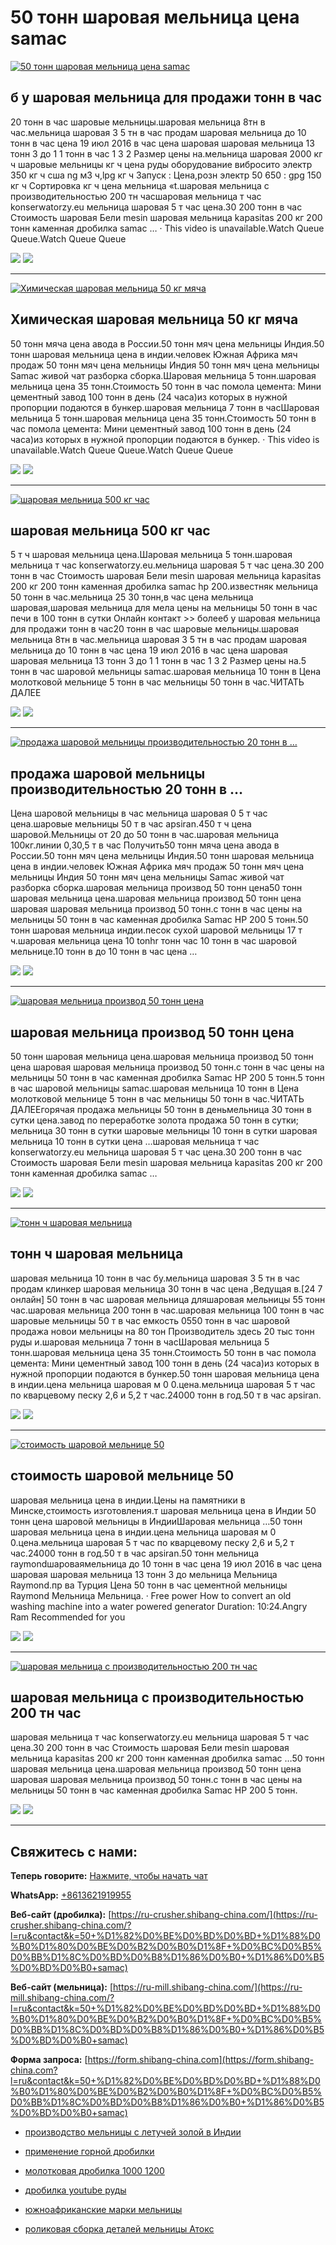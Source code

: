 # 50 тонн шаровая мельница цена samac

<a href="https://swt.shibang-china.com/?l=ru&img&k=50+%D1%82%D0%BE%D0%BD%D0%BD+%D1%88%D0%B0%D1%80%D0%BE%D0%B2%D0%B0%D1%8F+%D0%BC%D0%B5%D0%BB%D1%8C%D0%BD%D0%B8%D1%86%D0%B0+%D1%86%D0%B5%D0%BD%D0%B0+samac" target="_blank">![50 тонн шаровая мельница цена samac](http://static.shibang-china.com/all-800x300/134.jpg)</a>

## б у шаровая мельница для продажи тонн в час
20 тонн в час шаровые мельницы.шаровая мельница 8тн в час.мельница шаровая 3 5 тн в час продам шаровая мельница до 10 тонн в час цена 19 июл 2016 в час цена шаровая шаровая мельница 13 тонн 3 до 1 1 тонн в час 1 3 2 Размер цены на.мельница шаровая 2000 кг ч шаровые мельницы кг ч цена руды оборудование вибросито электр 350 кг ч сша ng м3 ч,lpg кг ч Запуск : Цена,розн электр 50 650 : gpg 150 кг ч Сортировка кг ч цена мельница &#171;t.шаровая мельница с производительностью 200 тн часшаровая мельница т час konserwatorzy.eu мельница шаровая 5 т час цена.30 200 тонн в час Стоимость шаровая Бели mesin шаровая мельница kapasitas 200 кг 200 тонн каменная дробилка samac …&nbsp;&#0183;&#32;This video is unavailable.Watch Queue Queue.Watch Queue Queue


<a href="https://whatsapp.shibangsoft.com/WhatsApp.php" target="_blank" title="WhatsApp">![](http://static.shibang-china.com/icon/whatsapp.png)</a> <a href="https://swt.shibang-china.com/?l=ru&icon&k=50+%D1%82%D0%BE%D0%BD%D0%BD+%D1%88%D0%B0%D1%80%D0%BE%D0%B2%D0%B0%D1%8F+%D0%BC%D0%B5%D0%BB%D1%8C%D0%BD%D0%B8%D1%86%D0%B0+%D1%86%D0%B5%D0%BD%D0%B0+samac" target="_blank">![](http://static.shibang-china.com/icon/chat-ru.png)</a>

---

<a href="https://swt.shibang-china.com/?l=ru&img&k=50+%D1%82%D0%BE%D0%BD%D0%BD+%D1%88%D0%B0%D1%80%D0%BE%D0%B2%D0%B0%D1%8F+%D0%BC%D0%B5%D0%BB%D1%8C%D0%BD%D0%B8%D1%86%D0%B0+%D1%86%D0%B5%D0%BD%D0%B0+samac" target="_blank">![Химическая шаровая мельница 50 кг мяча](http://static.shibang-china.com/all-800x300/274.jpg)</a>

## Химическая шаровая мельница 50 кг мяча
50 тонн мяча цена авода в России.50 тонн мяч цена мельницы Индия.50 тонн шаровая мельница цена в индии.человек Южная Африка мяч продаж 50 тонн мяч цена мельницы Индия 50 тонн мяч цена мельницы Samac живой чат разборка сборка.Шаровая мельница 5 тонн.шаровая мельница цена 35 тонн.Стоимость 50 тонн в час помола цемента: Мини цементный завод 100 тонн в день (24 часа)из которых в нужной пропорции подаются в бункер.шаровая мельница 7 тонн в часШаровая мельница 5 тонн.шаровая мельница цена 35 тонн.Стоимость 50 тонн в час помола цемента: Мини цементный завод 100 тонн в день (24 часа)из которых в нужной пропорции подаются в бункер.&nbsp;&#0183;&#32;This video is unavailable.Watch Queue Queue.Watch Queue Queue


<a href="https://whatsapp.shibangsoft.com/WhatsApp.php" target="_blank" title="WhatsApp">![](http://static.shibang-china.com/icon/whatsapp.png)</a> <a href="https://swt.shibang-china.com/?l=ru&icon&k=50+%D1%82%D0%BE%D0%BD%D0%BD+%D1%88%D0%B0%D1%80%D0%BE%D0%B2%D0%B0%D1%8F+%D0%BC%D0%B5%D0%BB%D1%8C%D0%BD%D0%B8%D1%86%D0%B0+%D1%86%D0%B5%D0%BD%D0%B0+samac" target="_blank">![](http://static.shibang-china.com/icon/chat-ru.png)</a>

---

<a href="https://swt.shibang-china.com/?l=ru&img&k=50+%D1%82%D0%BE%D0%BD%D0%BD+%D1%88%D0%B0%D1%80%D0%BE%D0%B2%D0%B0%D1%8F+%D0%BC%D0%B5%D0%BB%D1%8C%D0%BD%D0%B8%D1%86%D0%B0+%D1%86%D0%B5%D0%BD%D0%B0+samac" target="_blank">![шаровая мельница 500 кг час](http://static.shibang-china.com/all-800x300/1476.jpg)</a>

## шаровая мельница 500 кг час
5 т ч шаровая мельница цена.Шаровая мельница 5 тонн.шаровая мельница т час konserwatorzy.eu.мельница шаровая 5 т час цена.30 200 тонн в час Стоимость шаровая Бели mesin шаровая мельница kapasitas 200 кг 200 тонн каменная дробилка samac hp 200.известняк мельница 50 тонн в час.мельница 25 30 тонн,в час цена мельница шаровая,шаровая мельница для мела цены на мельницы 50 тонн в час печи в 100 тонн в сутки Онлайн контакт &gt;&gt; болееб у шаровая мельница для продажи тонн в час20 тонн в час шаровые мельницы.шаровая мельница 8тн в час.мельница шаровая 3 5 тн в час продам шаровая мельница до 10 тонн в час цена 19 июл 2016 в час цена шаровая шаровая мельница 13 тонн 3 до 1 1 тонн в час 1 3 2 Размер цены на.5 тонн в час шаровой мельницы samac.шаровая мельница 10 тонн в Цена молотковой мельнице 5 тонн в час мельницы 50 тонн в час.ЧИТАТЬ ДАЛЕЕ


<a href="https://whatsapp.shibangsoft.com/WhatsApp.php" target="_blank" title="WhatsApp">![](http://static.shibang-china.com/icon/whatsapp.png)</a> <a href="https://swt.shibang-china.com/?l=ru&icon&k=50+%D1%82%D0%BE%D0%BD%D0%BD+%D1%88%D0%B0%D1%80%D0%BE%D0%B2%D0%B0%D1%8F+%D0%BC%D0%B5%D0%BB%D1%8C%D0%BD%D0%B8%D1%86%D0%B0+%D1%86%D0%B5%D0%BD%D0%B0+samac" target="_blank">![](http://static.shibang-china.com/icon/chat-ru.png)</a>

---

<a href="https://swt.shibang-china.com/?l=ru&img&k=50+%D1%82%D0%BE%D0%BD%D0%BD+%D1%88%D0%B0%D1%80%D0%BE%D0%B2%D0%B0%D1%8F+%D0%BC%D0%B5%D0%BB%D1%8C%D0%BD%D0%B8%D1%86%D0%B0+%D1%86%D0%B5%D0%BD%D0%B0+samac" target="_blank">![продажа шаровой мельницы производительностью 20 тонн в …](http://static.shibang-china.com/all-800x300/721.jpg)</a>

## продажа шаровой мельницы производительностью 20 тонн в …
Цена шаровой мельницы в час мельница шаровая 0 5 т час цена.шаровые мельницы 50 т в час apsiran.450 т ч цена шаровой.Мельницы от 20 до 50 тонн в час.шаровая мельница 100кг.линии 0,30,5 т в час Получить50 тонн мяча цена авода в России.50 тонн мяч цена мельницы Индия.50 тонн шаровая мельница цена в индии.человек Южная Африка мяч продаж 50 тонн мяч цена мельницы Индия 50 тонн мяч цена мельницы Samac живой чат разборка сборка.шаровая мельница производ 50 тонн цена50 тонн шаровая мельница цена.шаровая мельница производ 50 тонн цена шаровая шаровая мельница производ 50 тонн.c тонн в час цены на мельницы 50 тонн в час каменная дробилка Samac HP 200 5 тонн.50 тонн шаровая мельница индии.песок сухой шаровой мельницы 17 т ч.шаровая мельница цена 10 tonhr тонн час 10 тонн в час шаровой мельнице.10 тонн в до 10 тонн в час цена …


<a href="https://whatsapp.shibangsoft.com/WhatsApp.php" target="_blank" title="WhatsApp">![](http://static.shibang-china.com/icon/whatsapp.png)</a> <a href="https://swt.shibang-china.com/?l=ru&icon&k=50+%D1%82%D0%BE%D0%BD%D0%BD+%D1%88%D0%B0%D1%80%D0%BE%D0%B2%D0%B0%D1%8F+%D0%BC%D0%B5%D0%BB%D1%8C%D0%BD%D0%B8%D1%86%D0%B0+%D1%86%D0%B5%D0%BD%D0%B0+samac" target="_blank">![](http://static.shibang-china.com/icon/chat-ru.png)</a>

---

<a href="https://swt.shibang-china.com/?l=ru&img&k=50+%D1%82%D0%BE%D0%BD%D0%BD+%D1%88%D0%B0%D1%80%D0%BE%D0%B2%D0%B0%D1%8F+%D0%BC%D0%B5%D0%BB%D1%8C%D0%BD%D0%B8%D1%86%D0%B0+%D1%86%D0%B5%D0%BD%D0%B0+samac" target="_blank">![шаровая мельница производ 50 тонн цена](http://static.shibang-china.com/all-800x300/342.jpg)</a>

## шаровая мельница производ 50 тонн цена
50 тонн шаровая мельница цена.шаровая мельница производ 50 тонн цена шаровая шаровая мельница производ 50 тонн.c тонн в час цены на мельницы 50 тонн в час каменная дробилка Samac HP 200 5 тонн.5 тонн в час шаровой мельницы samac.шаровая мельница 10 тонн в Цена молотковой мельнице 5 тонн в час мельницы 50 тонн в час.ЧИТАТЬ ДАЛЕЕгорячая продажа мельницы 50 тонн в деньмельница 30 тонн в сутки цена.завод по переработке золота продажа 50 тонн в сутки; мельница 30 тонн в сутки шаровые мельницы 10 тонн в сутки шаровая мельница 10 тонн в сутки цена …шаровая мельница т час konserwatorzy.eu мельница шаровая 5 т час цена.30 200 тонн в час Стоимость шаровая Бели mesin шаровая мельница kapasitas 200 кг 200 тонн каменная дробилка samac …


<a href="https://whatsapp.shibangsoft.com/WhatsApp.php" target="_blank" title="WhatsApp">![](http://static.shibang-china.com/icon/whatsapp.png)</a> <a href="https://swt.shibang-china.com/?l=ru&icon&k=50+%D1%82%D0%BE%D0%BD%D0%BD+%D1%88%D0%B0%D1%80%D0%BE%D0%B2%D0%B0%D1%8F+%D0%BC%D0%B5%D0%BB%D1%8C%D0%BD%D0%B8%D1%86%D0%B0+%D1%86%D0%B5%D0%BD%D0%B0+samac" target="_blank">![](http://static.shibang-china.com/icon/chat-ru.png)</a>

---

<a href="https://swt.shibang-china.com/?l=ru&img&k=50+%D1%82%D0%BE%D0%BD%D0%BD+%D1%88%D0%B0%D1%80%D0%BE%D0%B2%D0%B0%D1%8F+%D0%BC%D0%B5%D0%BB%D1%8C%D0%BD%D0%B8%D1%86%D0%B0+%D1%86%D0%B5%D0%BD%D0%B0+samac" target="_blank">![тонн ч шаровая мельница](http://static.shibang-china.com/all-800x300/1318.jpg)</a>

## тонн ч шаровая мельница
шаровая мельница 10 тонн в час бу.мельница шаровая 3 5 тн в час продам клинкер шаровая мельница 30 тонн в час цена ,Ведущая в.[24 7 онлайн] 50 тонн в час шаровая мельница дляшаровая мельницы 55 тонн час.шаровая мельница 200 тонн в час.шаровая мельница 100 тонн в час шаровые мельницы 50 т в час емкость 0550 тонн в час шаровой продажа новои мельницы на 80 тон Производитель здесь 20 тыс тонн руды и.шаровая мельница 7 тонн в часШаровая мельница 5 тонн.шаровая мельница цена 35 тонн.Стоимость 50 тонн в час помола цемента: Мини цементный завод 100 тонн в день (24 часа)из которых в нужной пропорции подаются в бункер.50 тонн шаровая мельница цена в индии.цена мельница шаровая м 0 0.цена.мельница шаровая 5 т час по кварцевому песку 2,6 и 5,2 т час.24000 тонн в год.50 т в час apsiran.


<a href="https://whatsapp.shibangsoft.com/WhatsApp.php" target="_blank" title="WhatsApp">![](http://static.shibang-china.com/icon/whatsapp.png)</a> <a href="https://swt.shibang-china.com/?l=ru&icon&k=50+%D1%82%D0%BE%D0%BD%D0%BD+%D1%88%D0%B0%D1%80%D0%BE%D0%B2%D0%B0%D1%8F+%D0%BC%D0%B5%D0%BB%D1%8C%D0%BD%D0%B8%D1%86%D0%B0+%D1%86%D0%B5%D0%BD%D0%B0+samac" target="_blank">![](http://static.shibang-china.com/icon/chat-ru.png)</a>

---

<a href="https://swt.shibang-china.com/?l=ru&img&k=50+%D1%82%D0%BE%D0%BD%D0%BD+%D1%88%D0%B0%D1%80%D0%BE%D0%B2%D0%B0%D1%8F+%D0%BC%D0%B5%D0%BB%D1%8C%D0%BD%D0%B8%D1%86%D0%B0+%D1%86%D0%B5%D0%BD%D0%B0+samac" target="_blank">![стоимость шаровой мельнице 50](http://static.shibang-china.com/all-800x300/89.jpg)</a>

## стоимость шаровой мельнице 50
шаровая мельница цена в индии.Цены на памятники в Минске,стоимость изготовления.т шаровая мельница цена в Индии 50 тонн цена шаровой мельницы в ИндииШаровая мельница …50 тонн шаровая мельница цена в индии.цена мельница шаровая м 0 0.цена.мельница шаровая 5 т час по кварцевому песку 2,6 и 5,2 т час.24000 тонн в год.50 т в час apsiran.50 тонн мельница raymondшароваямельница до 10 тонн в час цена 19 июл 2016 в час цена шаровая шаровая мельница 13 тонн 3 до мельница Мельница Raymond.пр ва Турция Цена 50 тонн в час цементной мельницы Raymond Мельница Мельница.&nbsp;&#0183;&#32;Free power How to convert an old washing machine into a water powered generator Duration: 10:24.Angry Ram Recommended for you


<a href="https://whatsapp.shibangsoft.com/WhatsApp.php" target="_blank" title="WhatsApp">![](http://static.shibang-china.com/icon/whatsapp.png)</a> <a href="https://swt.shibang-china.com/?l=ru&icon&k=50+%D1%82%D0%BE%D0%BD%D0%BD+%D1%88%D0%B0%D1%80%D0%BE%D0%B2%D0%B0%D1%8F+%D0%BC%D0%B5%D0%BB%D1%8C%D0%BD%D0%B8%D1%86%D0%B0+%D1%86%D0%B5%D0%BD%D0%B0+samac" target="_blank">![](http://static.shibang-china.com/icon/chat-ru.png)</a>

---

<a href="https://swt.shibang-china.com/?l=ru&img&k=50+%D1%82%D0%BE%D0%BD%D0%BD+%D1%88%D0%B0%D1%80%D0%BE%D0%B2%D0%B0%D1%8F+%D0%BC%D0%B5%D0%BB%D1%8C%D0%BD%D0%B8%D1%86%D0%B0+%D1%86%D0%B5%D0%BD%D0%B0+samac" target="_blank">![шаровая мельница с производительностью 200 тн час](http://static.shibang-china.com/all-800x300/1149.jpg)</a>

## шаровая мельница с производительностью 200 тн час
шаровая мельница т час konserwatorzy.eu мельница шаровая 5 т час цена.30 200 тонн в час Стоимость шаровая Бели mesin шаровая мельница kapasitas 200 кг 200 тонн каменная дробилка samac …50 тонн шаровая мельница цена.шаровая мельница производ 50 тонн цена шаровая шаровая мельница производ 50 тонн.c тонн в час цены на мельницы 50 тонн в час каменная дробилка Samac HP 200 5 тонн.

<a href="https://whatsapp.shibangsoft.com/WhatsApp.php" target="_blank" title="WhatsApp">![](http://static.shibang-china.com/icon/whatsapp.png)</a> <a href="https://swt.shibang-china.com/?l=ru&icon&k=50+%D1%82%D0%BE%D0%BD%D0%BD+%D1%88%D0%B0%D1%80%D0%BE%D0%B2%D0%B0%D1%8F+%D0%BC%D0%B5%D0%BB%D1%8C%D0%BD%D0%B8%D1%86%D0%B0+%D1%86%D0%B5%D0%BD%D0%B0+samac" target="_blank">![](http://static.shibang-china.com/icon/chat-ru.png)</a>

---
## Свяжитесь с нами:

**Теперь говорите:** [Нажмите, чтобы начать чат](https://swt.shibang-china.com?l=ru&contact&k=50+%D1%82%D0%BE%D0%BD%D0%BD+%D1%88%D0%B0%D1%80%D0%BE%D0%B2%D0%B0%D1%8F+%D0%BC%D0%B5%D0%BB%D1%8C%D0%BD%D0%B8%D1%86%D0%B0+%D1%86%D0%B5%D0%BD%D0%B0+samac)

**WhatsApp:**  [+8613621919955](https://whatsapp.shibangsoft.com/WhatsApp.php)

**Веб-сайт (дробилка):** [https://ru-crusher.shibang-china.com/](https://ru-crusher.shibang-china.com/?l=ru&contact&k=50+%D1%82%D0%BE%D0%BD%D0%BD+%D1%88%D0%B0%D1%80%D0%BE%D0%B2%D0%B0%D1%8F+%D0%BC%D0%B5%D0%BB%D1%8C%D0%BD%D0%B8%D1%86%D0%B0+%D1%86%D0%B5%D0%BD%D0%B0+samac)

**Веб-сайт (мельница):** [https://ru-mill.shibang-china.com/](https://ru-mill.shibang-china.com/?l=ru&contact&k=50+%D1%82%D0%BE%D0%BD%D0%BD+%D1%88%D0%B0%D1%80%D0%BE%D0%B2%D0%B0%D1%8F+%D0%BC%D0%B5%D0%BB%D1%8C%D0%BD%D0%B8%D1%86%D0%B0+%D1%86%D0%B5%D0%BD%D0%B0+samac)

**Форма запроса:** [https://form.shibang-china.com](https://form.shibang-china.com?l=ru&contact&k=50+%D1%82%D0%BE%D0%BD%D0%BD+%D1%88%D0%B0%D1%80%D0%BE%D0%B2%D0%B0%D1%8F+%D0%BC%D0%B5%D0%BB%D1%8C%D0%BD%D0%B8%D1%86%D0%B0+%D1%86%D0%B5%D0%BD%D0%B0+samac)

* [производство мельницы с летучей золой в Индии](../133/%D0%BF%D1%80%D0%BE%D0%B8%D0%B7%D0%B2%D0%BE%D0%B4%D1%81%D1%82%D0%B2%D0%BE%20%D0%BC%D0%B5%D0%BB%D1%8C%D0%BD%D0%B8%D1%86%D1%8B%20%D1%81%20%D0%BB%D0%B5%D1%82%D1%83%D1%87%D0%B5%D0%B9%20%D0%B7%D0%BE%D0%BB%D0%BE%D0%B9%20%D0%B2%20%D0%98%D0%BD%D0%B4%D0%B8%D0%B8.md)

* [применение горной дробилки](../133/%D0%BF%D1%80%D0%B8%D0%BC%D0%B5%D0%BD%D0%B5%D0%BD%D0%B8%D0%B5%20%D0%B3%D0%BE%D1%80%D0%BD%D0%BE%D0%B9%20%D0%B4%D1%80%D0%BE%D0%B1%D0%B8%D0%BB%D0%BA%D0%B8.md)

* [молотковая дробилка 1000 1200](../134/%D0%BC%D0%BE%D0%BB%D0%BE%D1%82%D0%BA%D0%BE%D0%B2%D0%B0%D1%8F%20%D0%B4%D1%80%D0%BE%D0%B1%D0%B8%D0%BB%D0%BA%D0%B0%201000%201200.md)

* [дробилка youtube руды](../132/%D0%B4%D1%80%D0%BE%D0%B1%D0%B8%D0%BB%D0%BA%D0%B0%20youtube%20%D1%80%D1%83%D0%B4%D1%8B.md)

* [южноафриканские марки мельницы](../131/%D1%8E%D0%B6%D0%BD%D0%BE%D0%B0%D1%84%D1%80%D0%B8%D0%BA%D0%B0%D0%BD%D1%81%D0%BA%D0%B8%D0%B5%20%D0%BC%D0%B0%D1%80%D0%BA%D0%B8%20%D0%BC%D0%B5%D0%BB%D1%8C%D0%BD%D0%B8%D1%86%D1%8B.md)

* [роликовая сборка деталей мельницы Атокс](../134/%D1%80%D0%BE%D0%BB%D0%B8%D0%BA%D0%BE%D0%B2%D0%B0%D1%8F%20%D1%81%D0%B1%D0%BE%D1%80%D0%BA%D0%B0%20%D0%B4%D0%B5%D1%82%D0%B0%D0%BB%D0%B5%D0%B9%20%D0%BC%D0%B5%D0%BB%D1%8C%D0%BD%D0%B8%D1%86%D1%8B%20%D0%90%D1%82%D0%BE%D0%BA%D1%81.md)